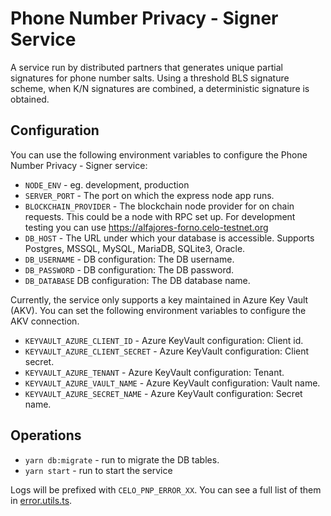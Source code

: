 # Phone Number Privacy - Signer Service

A service run by distributed partners that generates unique partial signatures for phone number salts. Using a threshold BLS signature scheme, when K/N signatures are combined, a deterministic signature is obtained.

## Configuration

You can use the following environment variables to configure the Phone Number Privacy - Signer service:

- `NODE_ENV` - eg. development, production
- `SERVER_PORT` - The port on which the express node app runs.
- `BLOCKCHAIN_PROVIDER` - The blockchain node provider for on chain requests. This could be a node with RPC set up.  For development testing you can use https://alfajores-forno.celo-testnet.org
- `DB_HOST` - The URL under which your database is accessible.  Supports Postgres, MSSQL, MySQL, MariaDB, SQLite3, Oracle.
- `DB_USERNAME` - DB configuration: The DB username.
- `DB_PASSWORD` - DB configuration: The DB password.
- `DB_DATABASE` DB configuration: The DB database name.

Currently, the service only supports a key maintained in Azure Key Vault (AKV).  You can set the following environment variables to configure the AKV connection.

- `KEYVAULT_AZURE_CLIENT_ID` - Azure KeyVault configuration: Client id.
- `KEYVAULT_AZURE_CLIENT_SECRET` - Azure KeyVault configuration: Client secret.
- `KEYVAULT_AZURE_TENANT` - Azure KeyVault configuration: Tenant.
- `KEYVAULT_AZURE_VAULT_NAME` - Azure KeyVault configuration: Vault name.
- `KEYVAULT_AZURE_SECRET_NAME` - Azure KeyVault configuration: Secret name.

## Operations

- `yarn db:migrate` - run to migrate the DB tables.
- `yarn start` - run to start the service

Logs will be prefixed with `CELO_PNP_ERROR_XX`.  You can see a full list of them in [error.utils.ts](https://github.com/celo-org/celo-monorepo/blob/master/packages/phone-number-privacy/signer/src/common/error-utils.ts).